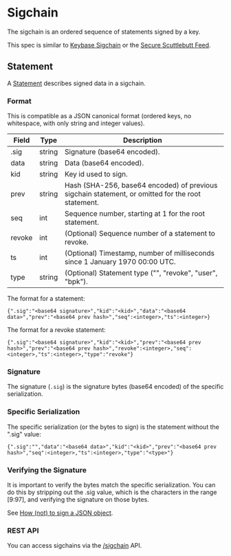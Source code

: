 # Sigchain

The sigchain is an ordered sequence of statements signed by a key.

This spec is similar to [Keybase Sigchain](https://keybase.io/docs/teams/sigchain_v2) or the [Secure Scuttlebutt Feed](https://ssbc.github.io/scuttlebutt-protocol-guide/#structure).

## Statement

A [Statement](https://godoc.org/github.com/keys-pub/keys#Statement) describes signed data in a sigchain.

### Format

This is compatible as a JSON canonical format (ordered keys, no whitespace, with only string and integer values).

| Field  | Type   | Description                                                                                       |
| ------ | ------ | ------------------------------------------------------------------------------------------------- |
| .sig   | string | Signature (base64 encoded).                                                                       |
| data   | string | Data (base64 encoded).                                                                            |
| kid    | string | Key id used to sign.                                                                              |
| prev   | string | Hash (SHA-256, base64 encoded) of previous sigchain statement, or omitted for the root statement. |
| seq    | int    | Sequence number, starting at 1 for the root statement.                                            |
| revoke | int    | (Optional) Sequence number of a statement to revoke.                                              |
| ts     | int    | (Optional) Timestamp, number of milliseconds since 1 January 1970 00:00 UTC.                      |
| type   | string | (Optional) Statement type ("", "revoke", "user", "bpk").                                          |

The format for a statement:

```text
{".sig":"<base64 signature>","kid":"<kid>","data":"<base64 data>","prev":"<base64 prev hash>","seq":<integer>,"ts":<integer>}
```

The format for a revoke statement:

```text
{".sig":"<base64 signature>","kid":"<kid>","prev":"<base64 prev hash>","prev":"<base64 prev hash>","revoke":<integer>,"seq":<integer>,"ts":<integer>,"type":"revoke"}
```

### Signature

The signature (`.sig`) is the signature bytes (base64 encoded) of the specific serialization.

### Specific Serialization

The specific serialization (or the bytes to sign) is the statement without the ".sig" value:

```text
{".sig":"","data":"<base64 data>","kid":"<kid>","prev":"<base64 prev hash>","seq":<integer>,"ts":<integer>,"type":"<type>"}
```

### Verifying the Signature

It is important to verify the bytes match the specific serialization.
You can do this by stripping out the .sig value, which is the characters in the range [9:97], and verifying the signature on those bytes.

See [How (not) to sign a JSON object](https://latacora.micro.blog/2019/07/24/how-not-to.html).

### REST API

You can access sigchains via the [/sigchain](../restapi/sigchain.md) API.
